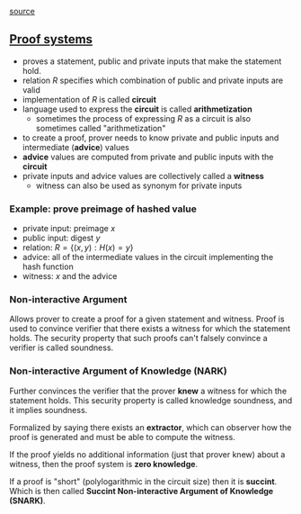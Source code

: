 [source](https://zcash.github.io/halo2/index.html)

## [Proof systems](https://zcash.github.io/halo2/concepts/proofs.html)

- proves a statement, public and private inputs that make the statement hold.
- relation _R_ specifies which combination of public and private inputs are valid
- implementation of _R_ is called **circuit**
- language used to express the **circuit** is called **arithmetization**
  - sometimes the process of expressing _R_ as a circuit is also sometimes called "arithmetization"
- to create a proof, prover needs to know private and public inputs and intermediate (**advice**) values
- **advice** values are computed from private and public inputs with the **circuit**
- private inputs and advice values are collectively called a **witness**
  - witness can also be used as synonym for private inputs

### Example: prove preimage of hashed value

- private input: preimage _x_
- public input: digest _y_
- relation: $R = \{(x, y) : H(x) = y\}$
- advice: all of the intermediate values in the circuit implementing the hash function
- witness: _x_ and the advice

### Non-interactive Argument

Allows prover to create a proof for a given statement and witness. Proof is used
to convince verifier that there exists a witness for which the statement holds.
The security property that such proofs can't falsely convince a verifier is called
soundness.

### Non-interactive Argument of Knowledge (NARK)

Further convinces the verifier that the prover **knew** a witness for which the
statement holds. This security property is called knowledge soundness, and it
implies soundness.

Formalized by saying there exists an **extractor**, which can observer how the
proof is generated and must be able to compute the witness.

If the proof yields no additional information (just that prover knew) about
a witness, then the proof system is **zero knowledge**.

If a proof is "short" (polylogarithmic in the circuit size) then it is **succint**.
Which is then called **Succint Non-interactive Argument of Knowledge (SNARK)**.
